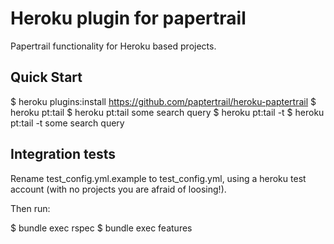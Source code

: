 # Heroku plugin for papertrail

Papertrail functionality for Heroku based projects.


## Quick Start

  $ heroku plugins:install https://github.com/paptertrail/heroku-paptertrail
  $ heroku pt:tail
  $ heroku pt:tail some search query
  $ heroku pt:tail -t
  $ heroku pt:tail -t some search query

## Integration tests

Rename test_config.yml.example to test_config.yml, using a heroku test
account (with no projects you are afraid of loosing!).

Then run:

  $ bundle exec rspec
  $ bundle exec features
